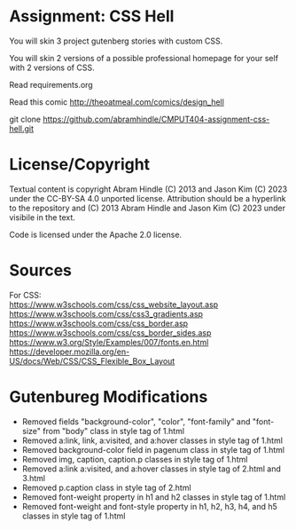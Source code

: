 Assignment: CSS Hell
====================

You will skin 3 project gutenberg stories with custom CSS.

You will skin 2 versions of a possible professional homepage for your
self with 2 versions of CSS.

Read requirements.org

Read this comic http://theoatmeal.com/comics/design_hell

git clone https://github.com/abramhindle/CMPUT404-assignment-css-hell.git

License/Copyright
=================

Textual content is copyright Abram Hindle (C) 2013 and Jason Kim (C) 2023 under the CC-BY-SA
4.0 unported license. Attribution should be a hyperlink to the
repository and (C) 2013 Abram Hindle and Jason Kim (C) 2023 under visibile in the text.

Code is licensed under the Apache 2.0 license.

Sources
=================  
For CSS:  
https://www.w3schools.com/css/css_website_layout.asp  
https://www.w3schools.com/css/css3_gradients.asp  
https://www.w3schools.com/css/css_border.asp  
https://www.w3schools.com/css/css_border_sides.asp  
https://www.w3.org/Style/Examples/007/fonts.en.html  
https://developer.mozilla.org/en-US/docs/Web/CSS/CSS_Flexible_Box_Layout  

Gutenbureg Modifications
================= 
- Removed fields "background-color", "color", "font-family" and "font-size" from "body" class in style tag of 1.html
- Removed a:link, link, a:visited, and a:hover classes in style tag of 1.html
- Removed background-color field in pagenum class in style tag of 1.html
- Removed img, caption, caption.p classes in style tag of 1.html
- Removed a:link a:visited, and a:hover classes in style tag of 2.html and 3.html
- Removed p.caption class in style tag of 2.html
- Removed font-weight property in h1 and h2 classes in style tag of 1.html
- Removed font-weight and font-style property in h1, h2, h3, h4, and h5 classes in style tag of 1.html


